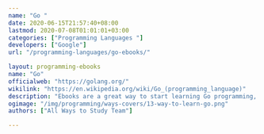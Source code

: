 ```yaml
---
name: "Go "
date: 2020-06-15T21:57:40+08:00
lastmod: 2020-07-08T01:01:01+03:00
categories: ["Programming Languages "]
developers: ["Google"]
url: "/programming-languages/go-ebooks/"

layout: programming-ebooks
name: "Go"
officialweb: "https://golang.org/"
wikilink: "https://en.wikipedia.org/wiki/Go_(programming_language)"
description: "Ebooks are a great way to start learning Go programming, download and read your ebooks for Go on any device, free & paid versions are both available."
ogimage: "/img/programming/ways-covers/13-way-to-learn-go.png"
authors: ["All Ways to Study Team"]

---
```


